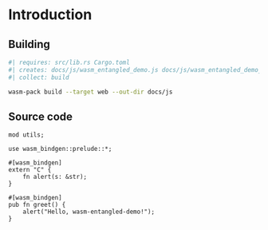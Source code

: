 # Introduction

<script type="module">
   import init, { greet } from './js/wasm_entangled_demo.js';

   async function run() {
     await init();
     greet();
   }

   run();
</script>

<div id=demo>
</div>

## Building

``` {.bash .task file=scripts/build.sh}
#| requires: src/lib.rs Cargo.toml
#| creates: docs/js/wasm_entangled_demo.js docs/js/wasm_entangled_demo_bg.wasm
#| collect: build

wasm-pack build --target web --out-dir docs/js
```

## Source code

``` {.rust file=src/lib.rs}
mod utils;

use wasm_bindgen::prelude::*;

#[wasm_bindgen]
extern "C" {
    fn alert(s: &str);
}

#[wasm_bindgen]
pub fn greet() {
    alert("Hello, wasm-entangled-demo!");
}
```
